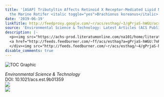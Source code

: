 ```yaml
---
title: '[ASAP] Tributyltin Affects Retinoid X Receptor-Mediated Lipid Metabolism in
  the Marine Rotifer <italic toggle="yes">Brachionus koreanus</italic>'
date: '2019-06-19'
linkTitle: http://feedproxy.google.com/~r/acs/esthag/~3/gPrjaS-hWGU/acs.est.9b01359
source: 'Environmental Science & Technology: Latest Articles (ACS Publications)'
description: |-
  <p><img src="https://achs-prod.literatumonline.com/na101/home/literatum/publisher/achs/journals/content/esthag/0/esthag.ahead-of-print/acs.est.9b01359/20190619/images/medium/es-2019-013594_0001.gif" alt="TOC Graphic"/></p><div><cite>Environmental Science & Technology</cite></div><div>DOI: 10.1021/acs.est.9b01359</div><div class="feedflare">
  <a href="http://feeds.feedburner.com/~ff/acs/esthag?a=gPrjaS-hWGU:7nRnimkSvqc:yIl2AUoC8zA"><img src="http://feeds.feedburner.com/~ff/acs/esthag?d=yIl2AUoC8zA" border="0"></img></a>
  </div><img src="http://feeds.feedburner.com/~r/acs/esthag/~4/gPrjaS-hWGU" ...
disable_comments: true
---
```

<p><img src="https://achs-prod.literatumonline.com/na101/home/literatum/publisher/achs/journals/content/esthag/0/esthag.ahead-of-print/acs.est.9b01359/20190619/images/medium/es-2019-013594_0001.gif" alt="TOC Graphic"/></p><div><cite>Environmental Science & Technology</cite></div><div>DOI: 10.1021/acs.est.9b01359</div><div class="feedflare">
<a href="http://feeds.feedburner.com/~ff/acs/esthag?a=gPrjaS-hWGU:7nRnimkSvqc:yIl2AUoC8zA"><img src="http://feeds.feedburner.com/~ff/acs/esthag?d=yIl2AUoC8zA" border="0"></img></a>
</div><img src="http://feeds.feedburner.com/~r/acs/esthag/~4/gPrjaS-hWGU" ...